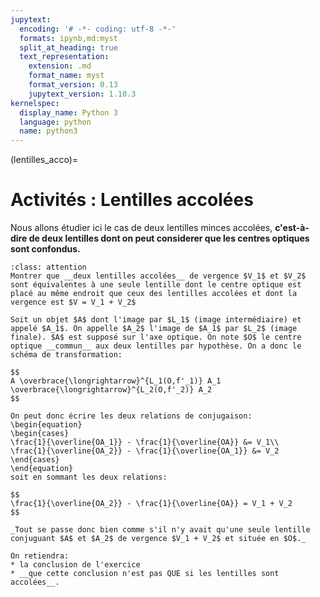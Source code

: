 ```yaml
---
jupytext:
  encoding: '# -*- coding: utf-8 -*-'
  formats: ipynb,md:myst
  split_at_heading: true
  text_representation:
    extension: .md
    format_name: myst
    format_version: 0.13
    jupytext_version: 1.10.3
kernelspec:
  display_name: Python 3
  language: python
  name: python3
---
```


(lentilles_acco)=
# Activités : Lentilles accolées

Nous allons étudier ici le cas de deux lentilles minces accolées, __c'est-à-dire de deux lentilles dont on peut considerer que les centres optiques sont confondus.__

````{admonition} Exercice 
:class: attention
Montrer que __deux lentilles accolées__ de vergence $V_1$ et $V_2$ sont équivalentes à une seule lentille dont le centre optique est placé au même endroit que ceux des lentilles accolées et dont la vergence est $V = V_1 + V_2$
````

````{topic} Correction
Soit un objet $A$ dont l'image par $L_1$ (image intermédiaire) et appelé $A_1$. On appelle $A_2$ l'image de $A_1$ par $L_2$ (image finale). $A$ est supposé sur l'axe optique. On note $O$ le centre optique __commun__ aux deux lentilles par hypothèse. On a donc le schéma de transformation:

$$
A \overbrace{\longrightarrow}^{L_1(O,f'_1)} A_1 \overbrace{\longrightarrow}^{L_2(O,f'_2)} A_2
$$

On peut donc écrire les deux relations de conjugaison:
\begin{equation}
\begin{cases}
\frac{1}{\overline{OA_1}} - \frac{1}{\overline{OA}} &= V_1\\
\frac{1}{\overline{OA_2}} - \frac{1}{\overline{OA_1}} &= V_2
\end{cases}
\end{equation}
soit en sommant les deux relations:

$$
\frac{1}{\overline{OA_2}} - \frac{1}{\overline{OA}} = V_1 + V_2
$$

_Tout se passe donc bien comme s'il n'y avait qu'une seule lentille conjuguant $A$ et $A_2$ de vergence $V_1 + V_2$ et située en $O$._
````
````{important} Bilan à retenir - Ce n'est PAS la correction
On retiendra:
* la conclusion de l'exercice
* __que cette conclusion n'est pas QUE si les lentilles sont accolées__.
````
